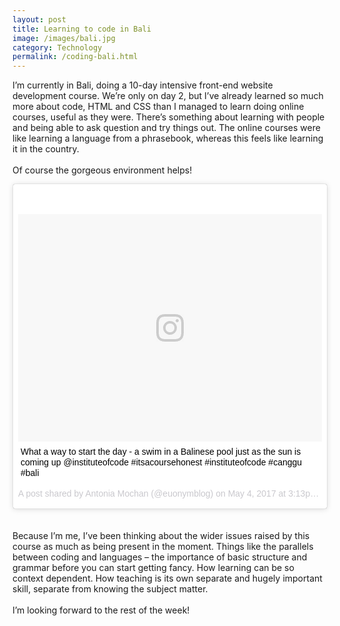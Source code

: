 ```yaml
---
layout: post
title: Learning to code in Bali
image: /images/bali.jpg
category: Technology
permalink: /coding-bali.html
---
```



I’m currently in Bali, doing a 10-day intensive front-end website development course. We’re only on day 2, but I’ve already learned so much more about code, HTML and CSS than I managed to learn doing online courses, useful as they were. There’s something about learning with people and being able to ask question and try things out. The online courses were like learning a language from a phrasebook, whereas this feels like learning it in the country.
<br>
<br>Of course the gorgeous environment helps!
<blockquote class="instagram-media" data-instgrm-captioned data-instgrm-version="7" style=" background:#FFF; border:0; border-radius:3px; box-shadow:0 0 1px 0 rgba(0,0,0,0.5),0 1px 10px 0 rgba(0,0,0,0.15); margin: 1px; max-width:658px; padding:0; width:99.375%; width:-webkit-calc(100% - 2px); width:calc(100% - 2px);"><div style="padding:8px;"> <div style=" background:#F8F8F8; line-height:0; margin-top:40px; padding:37.4537037037037% 0; text-align:center; width:100%;"> <div style=" background:url(data:image/png;base64,iVBORw0KGgoAAAANSUhEUgAAACwAAAAsCAMAAAApWqozAAAABGdBTUEAALGPC/xhBQAAAAFzUkdCAK7OHOkAAAAMUExURczMzPf399fX1+bm5mzY9AMAAADiSURBVDjLvZXbEsMgCES5/P8/t9FuRVCRmU73JWlzosgSIIZURCjo/ad+EQJJB4Hv8BFt+IDpQoCx1wjOSBFhh2XssxEIYn3ulI/6MNReE07UIWJEv8UEOWDS88LY97kqyTliJKKtuYBbruAyVh5wOHiXmpi5we58Ek028czwyuQdLKPG1Bkb4NnM+VeAnfHqn1k4+GPT6uGQcvu2h2OVuIf/gWUFyy8OWEpdyZSa3aVCqpVoVvzZZ2VTnn2wU8qzVjDDetO90GSy9mVLqtgYSy231MxrY6I2gGqjrTY0L8fxCxfCBbhWrsYYAAAAAElFTkSuQmCC); display:block; height:44px; margin:0 auto -44px; position:relative; top:-22px; width:44px;"></div></div> <p style=" margin:8px 0 0 0; padding:0 4px;"> <a href="https://www.instagram.com/p/BTr8_rtDvxc/" style=" color:#000; font-family:Arial,sans-serif; font-size:14px; font-style:normal; font-weight:normal; line-height:17px; text-decoration:none; word-wrap:break-word;" target="_blank">What a way to start the day - a swim in a Balinese pool just as the sun is coming up @instituteofcode #itsacoursehonest #instituteofcode #canggu #bali</a></p> <p style=" color:#c9c8cd; font-family:Arial,sans-serif; font-size:14px; line-height:17px; margin-bottom:0; margin-top:8px; overflow:hidden; padding:8px 0 7px; text-align:center; text-overflow:ellipsis; white-space:nowrap;">A post shared by Antonia Mochan (@euonymblog) on <time style=" font-family:Arial,sans-serif; font-size:14px; line-height:17px;" datetime="2017-05-04T22:13:04+00:00">May 4, 2017 at 3:13pm PDT</time></p></div></blockquote> <script async defer src="//platform.instagram.com/en_US/embeds.js"></script>
<br>
<br>Because I’m me, I’ve been thinking about the wider issues raised by this course as much as being present in the moment. Things like the parallels between coding and languages – the importance of basic structure and grammar before you can start getting fancy. How learning can be so context dependent. How teaching is its own separate and hugely important skill, separate from knowing the subject matter.
<br>
<br>I’m looking forward to the rest of the week!